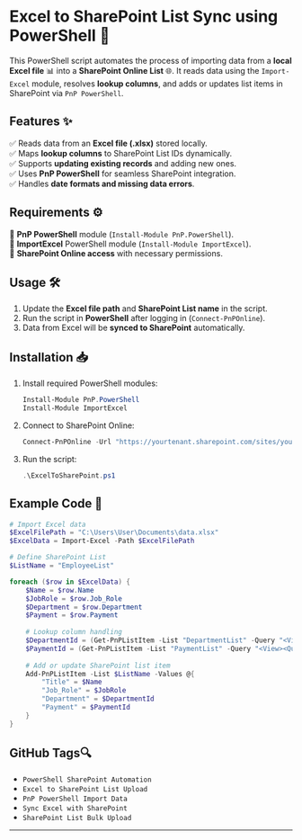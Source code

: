 # Excel to SharePoint List Sync using PowerShell 🚀

This PowerShell script automates the process of importing data from a **local Excel file** 📊 into a **SharePoint Online List** 🌐. It reads data using the `Import-Excel` module, resolves **lookup columns**, and adds or updates list items in SharePoint via `PnP PowerShell`.

## Features ✨
✅ Reads data from an **Excel file (.xlsx)** stored locally.  
✅ Maps **lookup columns** to SharePoint List IDs dynamically.  
✅ Supports **updating existing records** and adding new ones.  
✅ Uses **PnP PowerShell** for seamless SharePoint integration.  
✅ Handles **date formats and missing data errors**.  

## Requirements ⚙️
📌 **PnP PowerShell** module (`Install-Module PnP.PowerShell`).  
📌 **ImportExcel** PowerShell module (`Install-Module ImportExcel`).  
📌 **SharePoint Online access** with necessary permissions.  

## Usage 🛠️
1. Update the **Excel file path** and **SharePoint List name** in the script.  
2. Run the script in **PowerShell** after logging in (`Connect-PnPOnline`).  
3. Data from Excel will be **synced to SharePoint** automatically.  

## Installation 📥
1. Install required PowerShell modules:
   ```powershell
   Install-Module PnP.PowerShell
   Install-Module ImportExcel
   ```
2. Connect to SharePoint Online:
   ```powershell
   Connect-PnPOnline -Url "https://yourtenant.sharepoint.com/sites/yoursite" -UseWebLogin
   ```
3. Run the script:
   ```powershell
   .\ExcelToSharePoint.ps1
   ```

## Example Code 📝
```powershell
# Import Excel data
$ExcelFilePath = "C:\Users\User\Documents\data.xlsx"
$ExcelData = Import-Excel -Path $ExcelFilePath

# Define SharePoint List
$ListName = "EmployeeList"

foreach ($row in $ExcelData) {
    $Name = $row.Name
    $JobRole = $row.Job_Role
    $Department = $row.Department
    $Payment = $row.Payment
    
    # Lookup column handling
    $DepartmentId = (Get-PnPListItem -List "DepartmentList" -Query "<View><Query><Where><Eq><FieldRef Name='Title'/><Value Type='Text'>$Department</Value></Eq></Where></Query></View>").FieldValues["ID"]
    $PaymentId = (Get-PnPListItem -List "PaymentList" -Query "<View><Query><Where><Eq><FieldRef Name='Title'/><Value Type='Text'>$Payment</Value></Eq></Where></Query></View>").FieldValues["ID"]
    
    # Add or update SharePoint list item
    Add-PnPListItem -List $ListName -Values @{
        "Title" = $Name
        "Job_Role" = $JobRole
        "Department" = $DepartmentId
        "Payment" = $PaymentId
    }
}
```

## GitHub Tags🔍
- `PowerShell SharePoint Automation`  
- `Excel to SharePoint List Upload`  
- `PnP PowerShell Import Data`  
- `Sync Excel with SharePoint`  
- `SharePoint List Bulk Upload`  

---

